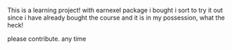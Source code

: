 This is a learning project!
with earnexel package i bought
i sort to try it out since i have already bought the course and it is in my possession, what the heck!


please contribute.
any time